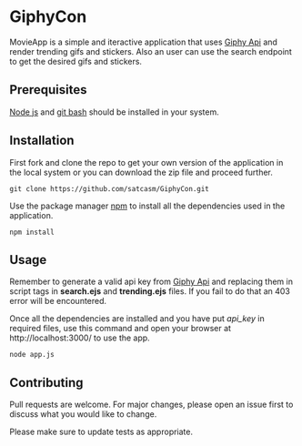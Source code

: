 # GiphyCon

MovieApp is a simple and iteractive application that uses [Giphy Api](https://developers.giphy.com/) and render trending gifs and stickers.
Also an user can use the search endpoint to get the desired gifs and stickers.


## Prerequisites

[Node js](https://nodejs.org/en/download/) and [git bash](https://git-scm.com/downloads) should be installed in your system.

## Installation

First fork and clone the repo to get your own version of the application in the local system or you can download the zip file and proceed further.

```
git clone https://github.com/satcasm/GiphyCon.git 
```

Use the package manager [npm](https://www.npmjs.com/) to install all the dependencies used in the application.

```
npm install 
```

## Usage

Remember to generate a valid api key from [Giphy Api](https://developers.giphy.com/) and replacing them in script tags in **search.ejs** and **trending.ejs** files.
If you fail to do that an 403 error will be encountered.

Once all the dependencies are installed and you have put *api_key* in required files, use this command and open your browser at http://localhost:3000/ to use the app.

```
node app.js
```

## Contributing

Pull requests are welcome. For major changes, please open an issue first to discuss what you would like to change.

Please make sure to update tests as appropriate.
